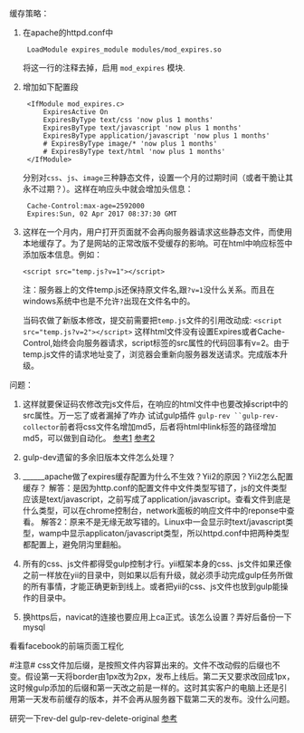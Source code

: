 缓存策略：

1. 在apache的httpd.conf中
	
		LoadModule expires_module modules/mod_expires.so
	将这一行的注释去掉，启用 `mod_expires` 模块.
2. 增加如下配置段

		<IfModule mod_expires.c>
		    ExpiresActive On
		    ExpiresByType text/css 'now plus 1 months'
		    ExpiresByType text/javascript 'now plus 1 months'
			ExpiresByType application/javascript 'now plus 1 months'
		    # ExpiresByType image/* 'now plus 1 months'
		    # ExpiresByType text/html 'now plus 1 months'
		</IfModule>

	分别对`css`、`js`、`image`三种静态文件，设置一个月的过期时间（或者干脆让其永不过期？）。这样在响应头中就会增加头信息：
	
		Cache-Control:max-age=2592000
		Expires:Sun, 02 Apr 2017 08:37:30 GMT

	
3. 这样在一个月内，用户打开页面就不会再向服务器请求这些静态文件，而使用本地缓存了。为了是网站的正常改版不受缓存的影响。可在html中响应标签中添加版本信息。例如：
	
	`<script src="temp.js?v=1"></script>`

	注：服务器上的文件temp.js还保持原文件名,跟`?v=1`没什么关系。而且在windows系统中也是不允许`?`出现在文件名中的。

	当码农做了新版本修改，提交前需要把`temp.js`文件的引用改动成:
	`<script src="temp.js?v=2"></script>`
	这样html文件没有设置Expires或者Cache-Control,始终会向服务器请求，script标签的src属性的代码回事有v=2。由于temp.js文件的请求地址变了，浏览器会重新向服务器发送请求。完成版本升级。


问题：
1. 这样就要保证码农修改完js文件后，在响应的html文件中也要改掉script中的src属性。万一忘了或者漏掉了咋办
  试试gulp插件 `gulp-rev ``gulp-rev-collector`前者将css文件名增加md5，后者将html中link标签的路径增加md5，可以做到自动化。 [参考1](https://segmentfault.com/a/1190000002932998)  [参考2](https://www.zhihu.com/question/20790576/answer/32602154?utm_campaign=webshare&utm_source=weibo&utm_medium=zhihu)

2. gulp-dev遗留的多余旧版本文件怎么处理？
3. ______apache做了expires缓存配置为什么不生效？Yii2的原因？Yii2怎么配置缓存？
	解答：是因为http.conf的配置文件中文件类型写错了，js的文件类型应该是text/javascript，之前写成了application/javascript。查看文件到底是什么类型，可以在chrome控制台，network面板的响应文件中的reponse中查看。
	解答2：原来不是无缘无故写错的。Linux中一会显示时text/javascript类型，wamp中显示applicaton/javascript类型，所以httpd.conf中把两种类型都配置上，避免阴沟里翻船。
4. 所有的css、js文件都得受gulp控制才行。yii框架本身的css、js文件如果还像之前一样放在yii的目录中，则如果以后有升级，就必须手动完成gulp任务所做的所有事情，才能正确更新到线上。或者把yii的css、js文件也放到gulp能操作的目录中。
5. 换https后，navicat的连接也要应用上ca正式。该怎么设置？弄好后备份一下mysql

看看facebook的前端页面工程化

#注意#
css文件加后缀，是按照文件内容算出来的。文件不改动假的后缀也不变。假设第一天将border由1px改为2px，发布上线后。第二天又要求改回成1px，这时候gulp添加的后缀和第一天改之前是一样的。这时其实客户的电脑上还是引用第一天发布前缓存的版本，并不会再从服务器下载第二天的发布。没什么问题。

研究一下rev-del  gulp-rev-delete-original [参考](https://www.npmjs.com/package/gulp-rev)